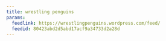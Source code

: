```yaml
---
title: wrestling penguins
params:
  feedlink: https://wrestlingpenguins.wordpress.com/feed/
  feedid: 80423abd2d5abd17acf9a34733d2a28d
---
```

